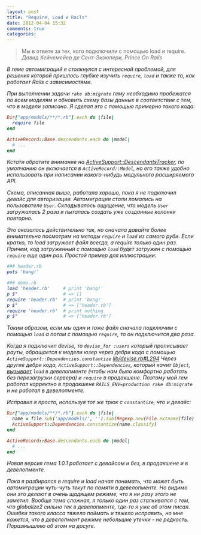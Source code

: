 ```yaml
---
layout: post
title: "Require, Load и Rails"
date: 2012-04-04 15:32
comments: true
categories: 
---
```

<blockquote>
Мы в ответе за тех, кого подключили с помощью load и require.
<i>Давид Хейнемейер де Сент-Экзюпери, Prince On Rails<i>
</blockquote>

В геме автомиграций я столкнулся с интересной проблемой, для решения которой пришлось глубже
изучить `require`, `load` и также то, как работает Rails с зависимостями.

При выполнении задачи `rake db:migrate` гему необходимо пробежатся по всем моделям и обновить
схему базы данных в соответствие с тем, что в модели записано. Я сделал это с помощью примерно
такого кода:

``` ruby
Dir["app/models/**/*.rb"].each do |file|
  require file
end

ActiveRecord::Base.descendants.each do |model|
  # ...
end
```

Кстати обратите внимание на [ActiveSupport::DescendantsTracker](http://api.rubyonrails.org/classes/ActiveSupport/DescendantsTracker.html),
по умолчанию он включается в `ActiveRecord::Model`, но его также удобно использовать при написании какого-нибудь модульного
расширяемого API.

Схема, описанная выше, работала хорошо, пока я не подключил девайс для авторизации. Автомиграции стали ломались на пользователе
`User`. Складывалось ощущение, что модель `User` загружалась 2 раза и пыталась создать уже созданные колонки повторно.

Это оказалось действительно так, но сначала давайте более внимательно посмотрим на методы `require` и `load` из самого руби.
Если кратко, то load загружает файл всегда, а require только один раз. Причем, код загруженный с помощью `load` будет
загружен с помощью `require` еще один раз. Простой пример для иллюстрации:

``` ruby
### header.rb
puts 'bang!'

### demo.rb
load 'header.rb'     # print 'bang!'
p $"                 # => []
require 'header.rb'  # print 'bang!'
p $"                 # => ['header.rb']
require 'header.rb'  # print nothing
p $"                 # => ['header.rb']
```

Таким образом, если мы один и тоже файл сначала подключим с помощью `load` а потом с помощью `require`, то он подключится два раза.

Когда я подключил devise, то `devise_for :users` который прописывает рауты, обращается к модели юзер через дебри кода с помощью 
`ActiveSupport::Dependencies.constantize`
[lib/devise.rb#L294](https://github.com/plataformatec/devise/blob/45aca40f6ce6eb1006f239328f273c3496ba3a64/lib/devise.rb#L294)
Через другие дебри кода, `ActiveSupport::Dependencies`, который хачит `Оbject`,
[вызывает](https://github.com/rails/rails/blob/02b9c22df8053d71782ae11900d0194f217afc3c/activesupport/lib/active_support/dependencies.rb#L32)
`load` в девелопменте (чтобы нам было комфортно работать без перезагрузки сервера) и `require` в продакшене. Поэтому мой гем работал 
корректно в продакшене `RAILS_ENV=production rake db:migrate` и не работал в девелопменте.

Исправил я просто, используя тот же трюк с `constantize`, что и девайс:

``` ruby
Dir["app/models/**/*.rb"].each do |file|
  name = file.sub('app/models/', '').sub(Regexp.new(File.extname(file) + '$'), '')
  ActiveSupport::Dependencies.constantize(name.classify)
end

ActiveRecord::Base.descendants.each do |model|
  # ...
end
```

Новая версия гема 1.0.1 работает с девайсом и без, в продакшене и в девелопменте.

_Пока я разбирался в require и load начал понимать, что может быть автомиграции чуть-чуть текут по памяти в девелопменте. Но видимо
они это делают в очень щадящем режиме, что я ни разу этого не заметил. Вообще тема сложная, я только один раз сталкивался
с тем, что globalize2 сильно тек в девелопменте, где-то я уже об этом писал. Ошибки такого класса тяжело поймать и тяжело исправить,
но мне кажется, что в девелопмент режиме небольшие утечки - не редкость. Поразмышляю об этом на досуге._
